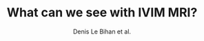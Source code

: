 ---
cat: ciel
subcat: neurophysics
bestof: false
author: Denis Le Bihan et al.
title: What can we see with IVIM MRI?
journal: NeuroImage
year: 2019
type: article
url: https -//linkinghub.elsevier.com/retrieve/pii/S1053811917310868
doi: 10.1016/j.neuroimage.2017.12.062
---